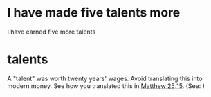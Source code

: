 
# I have made five talents more
I have earned five more talents

# talents
A "talent" was worth twenty years' wages. Avoid translating this into modern money. See how you translated this in [Matthew 25:15](../25/15.md). (See: )